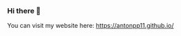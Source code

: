 ### Hi there 👋

You can visit my website here:
https://antonpp11.github.io/

<!--
**antonpp11/antonpp11** is a ✨ _special_ ✨ repository because its `README.md` (this file) appears on your GitHub profile. 

Here are some ideas to get you started:

- 🔭 I’m currently working on ...
- 🌱 I’m currently learning ...
- 👯 I’m looking to collaborate on ...
- 🤔 I’m looking for help with ...
- 💬 Ask me about ...
- 📫 How to reach me: ...
- 😄 Pronouns: ...
- ⚡ Fun fact: ...
-->
<!--
<a href="https://github.com/antonpp11?tab=repositories">
  <!-- Change the `github-readme-stats.anuraghazra1.vercel.app` to `github-readme-stats.vercel.app`  -->
  <!--<img align="center" src="https://github-readme-stats.vercel.app/api/top-langs/?username=antonpp11&layout=compact" />
</a>-->

